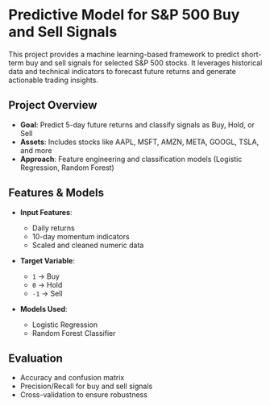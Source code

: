 # Predictive Model for S&P 500 Buy and Sell Signals

This project provides a machine learning-based framework to predict short-term buy and sell signals for selected S&P 500 stocks. It leverages historical data and technical indicators to forecast future returns and generate actionable trading insights.

## Project Overview

- **Goal**: Predict 5-day future returns and classify signals as Buy, Hold, or Sell
- **Assets**: Includes stocks like AAPL, MSFT, AMZN, META, GOOGL, TSLA, and more
- **Approach**: Feature engineering and classification models (Logistic Regression, Random Forest)

## Features & Models

- **Input Features**:
  - Daily returns
  - 10-day momentum indicators
  - Scaled and cleaned numeric data

- **Target Variable**:
  - `1` → Buy
  - `0` → Hold
  - `-1` → Sell

- **Models Used**:
  - Logistic Regression
  - Random Forest Classifier

## Evaluation

- Accuracy and confusion matrix
- Precision/Recall for buy and sell signals
- Cross-validation to ensure robustness
